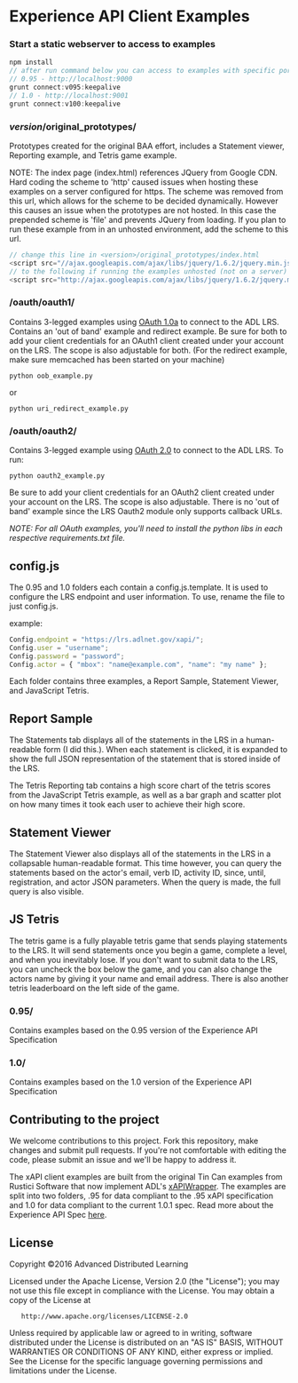 Experience API Client Examples
=============================

### Start a static webserver to access to examples
```javascript
npm install
// after run command below you can access to examples with specific port
// 0.95 - http://localhost:9000
grunt connect:v095:keepalive
// 1.0 - http://localhost:9001
grunt connect:v100:keepalive
```

### *version*/original_prototypes/
Prototypes created for the original BAA effort, includes a Statement viewer, 
Reporting example, and Tetris game example.

NOTE: The index page (index.html) references JQuery from Google CDN. Hard coding the scheme to 'http' caused issues when hosting these examples on a server configured for https. The scheme was removed from this url, which allows for the scheme to be decided dynamically. However this causes an issue when the prototypes are not hosted. In this case the prepended scheme is 'file' and prevents JQuery from loading. If you plan to run these example from in an unhosted environment, add the scheme to this url.

```javascript
// change this line in <version>/original_prototypes/index.html
<script src="//ajax.googleapis.com/ajax/libs/jquery/1.6.2/jquery.min.js"></script>
// to the following if running the examples unhosted (not on a server)
<script src="http://ajax.googleapis.com/ajax/libs/jquery/1.6.2/jquery.min.js"></script>
```

### /oauth/oauth1/
Contains 3-legged examples using [OAuth 1.0a](https://tools.ietf.org/html/rfc5849) to connect to the ADL LRS. Contains an
'out of band' example and redirect example. Be sure for both to add your client credentials for an OAuth1 client created
under your account on the LRS. The scope is also adjustable for both. (For the redirect example, make sure memcached has been started on your machine)

`python oob_example.py`

or

`python uri_redirect_example.py`

### /oauth/oauth2/
Contains 3-legged example using [OAuth 2.0](https://tools.ietf.org/html/rfc6749) to connect to the ADL LRS. To run:

`python oauth2_example.py`

Be sure to add your client credentials for an OAuth2 client created under your account on the LRS. The scope is also adjustable. There is no 'out of band'
example since the LRS Oauth2 module only supports callback URLs.

*NOTE: For all OAuth examples, you'll need to install the python libs in each respective requirements.txt file.*

## config.js
The 0.95 and 1.0 folders each contain a config.js.template. It is used to configure the LRS endpoint and user information. To use, rename the file to just config.js.

example:
```javascript
Config.endpoint = "https://lrs.adlnet.gov/xapi/";
Config.user = "username";
Config.password = "password";
Config.actor = { "mbox": "name@example.com", "name": "my name" };
```

Each folder contains three examples, a Report Sample, Statement Viewer, and JavaScript Tetris.

## Report Sample

The Statements tab displays all of the statements in the LRS in a human-readable form (I did this.). When each statement is clicked, it is expanded to show the full JSON representation of the statement that is stored inside of the LRS.

The Tetris Reporting tab contains a high score chart of the tetris scores from the JavaScript Tetris example, as well as a bar graph and scatter plot on how many times it took each user to achieve their high score.

## Statement Viewer

The Statement Viewer also displays all of the statements in the LRS in a collapsable human-readable format. This time however, you can query the statements based on the actor's email, verb ID, activity ID, since, until, registration, and actor JSON parameters.  When the query is made, the full query is also visible.

## JS Tetris

The tetris game is a fully playable tetris game that sends playing statements to the LRS. It will send statements once you begin a game, complete a level, and when you inevitably lose. If you don't want to submit data to the LRS, you can uncheck the box below the game, and you can also change the actors name by giving it your name and email address. There is also another tetris leaderboard on the left side of the game.

### 0.95/
Contains examples based on the 0.95 version of the Experience API Specification

### 1.0/
Contains examples based on the 1.0 version of the Experience API Specification

## Contributing to the project
We welcome contributions to this project. Fork this repository, 
make changes and submit pull requests. If you're not comfortable 
with editing the code, please submit an issue and we'll be happy 
to address it.

The xAPI client examples are built from the original Tin Can examples from Rustici Software that now implement ADL's [xAPIWrapper](https://github.com/adlnet/xAPIWrapper). 
The examples are split into two folders, .95 for data compliant to the .95 xAPI specification and 1.0 for data compliant to the current 1.0.1 spec. Read more about the Experience API Spec [here](https://github.com/adlnet/xAPI-Spec/blob/master/xAPI.md).

## License
   Copyright &copy;2016 Advanced Distributed Learning

   Licensed under the Apache License, Version 2.0 (the "License");
   you may not use this file except in compliance with the License.
   You may obtain a copy of the License at

       http://www.apache.org/licenses/LICENSE-2.0

   Unless required by applicable law or agreed to in writing, software
   distributed under the License is distributed on an "AS IS" BASIS,
   WITHOUT WARRANTIES OR CONDITIONS OF ANY KIND, either express or implied.
   See the License for the specific language governing permissions and
   limitations under the License.

